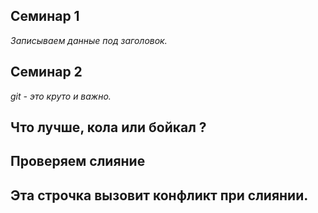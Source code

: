 ## Семинар 1
*Записываем данные под заголовок.*
## Семинар 2
*git - это круто и важно.*
## Что лучше, кола или бойкал ?



## Проверяем слияние
## Эта строчка вызовит конфликт при слиянии.
